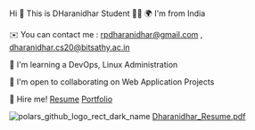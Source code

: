 Hi 👋 This is DHaranidhar
Student 👨‍🎓
🌍  I'm from India

✉️  You can contact me : rpdharanidhar@gmail.com , dharanidhar.cs20@bitsathy.ac.in

🧠  I'm learning a DevOps, Linux Administration

🤝  I'm open to collaborating on Web Application Projects

💼 Hire me! [Resume]([url](https://github.com/rpdharanidhar/rpdharanidhar/files/11155810/Dharanidhar_Resume.pdf)) [Portfolio](https://github.com/rpdharanidhar.github.io)


![polars_github_logo_rect_dark_name](https://user-images.githubusercontent.com/79526949/229997965-a1ed9feb-7777-405e-8160-cbff34ca780d.svg)
[Dharanidhar_Resume.pdf](https://github.com/rpdharanidhar/rpdharanidhar/files/11155810/Dharanidhar_Resume.pdf)

